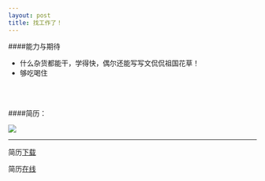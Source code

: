 ```yaml
---
layout: post
title: 找工作了！
---
```



####能力与期待

- 什么杂货都能干，学得快，偶尔还能写写文侃侃祖国花草！
- 够吃喝住

<br>
<br>

####简历：

![](http://img.ui.cn/data/file/9/3/0/190039.png)



---

简历[下载](http://pan.baidu.com/s/1pJHnA4r)
<br>

简历[在线](http://www.cellier.me/resume/)